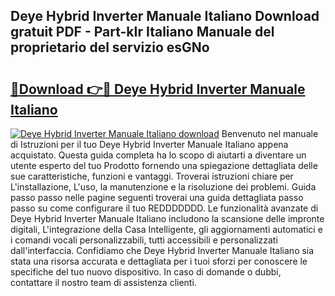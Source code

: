 ## Deye Hybrid Inverter Manuale Italiano Download gratuit PDF - Part-kIr Italiano Manuale del proprietario del servizio esGNo

# <h2><a href="http://df9atd.blite.top/?on=Deye+Hybrid+Inverter+Manuale+Italiano">🔗Download 👉🔴 Deye Hybrid Inverter Manuale Italiano</a></h2>

[![Deye Hybrid Inverter Manuale Italiano download](https://i.imgur.com/lujVjoI.png)](http://df9atd.blite.top/?on=Deye+Hybrid+Inverter+Manuale+Italiano)
Benvenuto nel manuale di Istruzioni per il tuo Deye Hybrid Inverter Manuale Italiano appena acquistato. Questa guida completa ha lo scopo di aiutarti a diventare un utente esperto del tuo Prodotto fornendo una spiegazione dettagliata delle sue caratteristiche, funzioni e vantaggi. Troverai istruzioni chiare per L'installazione, L'uso, la manutenzione e la risoluzione dei problemi. Guida passo passo nelle pagine seguenti troverai una guida dettagliata passo passo su come configurare il tuo REDDDDDDD. Le funzionalità avanzate di Deye Hybrid Inverter Manuale Italiano includono la scansione delle impronte digitali, L'integrazione della Casa Intelligente, gli aggiornamenti automatici e i comandi vocali personalizzabili, tutti accessibili e personalizzati dall'interfaccia. Confidiamo che Deye Hybrid Inverter Manuale Italiano sia stata una risorsa accurata e dettagliata per i tuoi sforzi per conoscere le specifiche del tuo nuovo dispositivo. In caso di domande o dubbi, contattare il nostro team di assistenza clienti.
